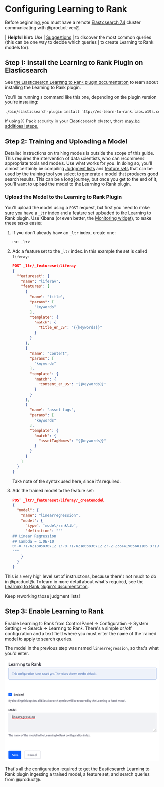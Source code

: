 # Configuring Learning to Rank

Before beginning, you must have a remote
[Elasticsearch 7.4](/docs/7-2/deploy/-/knowledge_base/d/upgrading-to-elasticsearch-7) 
cluster communicating with @product-ver@.

| **Helpful hint:** Use
| [Suggestions](/docs/7-2/user/-/knowledge_base/u/searching-for-assets#search-suggestions)
| to discover the most common queries (this can be one way to decide which queries
| to create Learning to Rank models for).

## Step 1: Install the Learning to Rank Plugin on Elasticsearch

See 
[the Elasticsearch Learning to Rank plugin documentation](https://elasticsearch-learning-to-rank.readthedocs.io/en/latest/#installing)
to learn about installing the Learning to Rank plugin.

You'll be running a command like this one, depending on the plugin version
you're installing:

```sh
./bin/elasticsearch-plugin install http://es-learn-to-rank.labs.o19s.com/ltr-1.1.0-es6.5.4.zip
```

If using X-Pack security in your Elasticsearch cluster, there 
[may be additional steps.](https://elasticsearch-learning-to-rank.readthedocs.io/en/latest/x-pack.html)

## Step 2: Training and Uploading a Model

Detailed instructions on training models is outside the scope of this guide.
This requires the intervention of data scientists, who can recommend
appropriate tools and models. Use what works for you. In doing so, you'll
almost certainly be compiling
[Judgment lists](https://elasticsearch-learning-to-rank.readthedocs.io/en/latest/core-concepts.html#judgments-expression-of-the-ideal-ordering)
and
[feature sets](https://elasticsearch-learning-to-rank.readthedocs.io/en/latest/building-features.html)
that can be used by the training tool you select to generate a model that 
produces good search results. This can be a long journey, but once you get to the
end of it, you'll want to upload the model to the Learning to Rank plugin.

### Upload the Model to the Learning to Rank Plugin

You'll upload the model using a `POST` request, but first you need to make sure
you have a `_ltr` index and a feature set uploaded to the Learning to Rank
plugin. Use Kibana (or even better, the
[Monitoring widget](/docs/7-2/deploy/-/knowledge_base/d/installing-liferay-enterprise-search-monitoring)),
to make these tasks easier.

1.  If you don't already have an `_ltr` index, create one:

    ```http
    PUT _ltr
    ```

2.  Add a feature set to the `_ltr` index. In this example the set is called
    `liferay`:

    ```json
    POST _ltr/_featureset/liferay
    {
      "featureset": {
        "name": "liferay",
        "features": [
          {
            "name": "title",
            "params": [
              "keywords"
            ],
            "template": {
              "match": {
                "title_en_US": "{{keywords}}"
              }
            }
          },
          {
            "name": "content",
            "params": [
              "keywords"
            ],
            "template": {
              "match": {
                "content_en_US": "{{keywords}}"
              }
            }
          },
          {
            "name": "asset tags",
            "params": [
              "keywords"
            ],
            "template": {
              "match": {
                "assetTagNames": "{{keywords}}"
              }
            }
          }
        ]
      }
    }
    ```
    Take note of the syntax used here, since it's required.

3.  Add the trained model to the feature set: 

    ```json
    POST _ltr/_featureset/liferay/_createmodel
    {
      "model": {
        "name": "linearregression",
        "model": {
          "type": "model/ranklib",
          "definition": """
    ## Linear Regression
    ## Lambda = 1.0E-10
    0:-0.717621803830712 1:-0.717621803830712 2:-2.235841905601106 3:19.546816765721594
    """
        }
      }
    }
    ```

This is a very high level set of instructions, because there's not much to do in
@product@. To learn in more detail about what's required, see the
[Learning to Rank plugin's documentation](https://elasticsearch-learning-to-rank.readthedocs.io/en/latest/index.html).

Keep reworking those judgment lists!

## Step 3: Enable Learning to Rank

Enable Learning to Rank from Control Panel &rarr; Configuration &rarr; System
Settings &rarr; Search &rarr; Learning to Rank. There's a simple on/off
configuration and a text field where you must enter the name of the trained
model to apply to search queries.

The model in the previous step was named `linearregression`, so that's what
you'd enter. 

![Figure x: Enable Learning to Rank in @product@ from the System Settings entry.](../../../../images-dxp/search-learning-to-rank.png)

That's all the configuration required to get the Elasticsearch Learning to Rank
plugin ingesting a trained model, a feature set, and search queries from
@product@.
